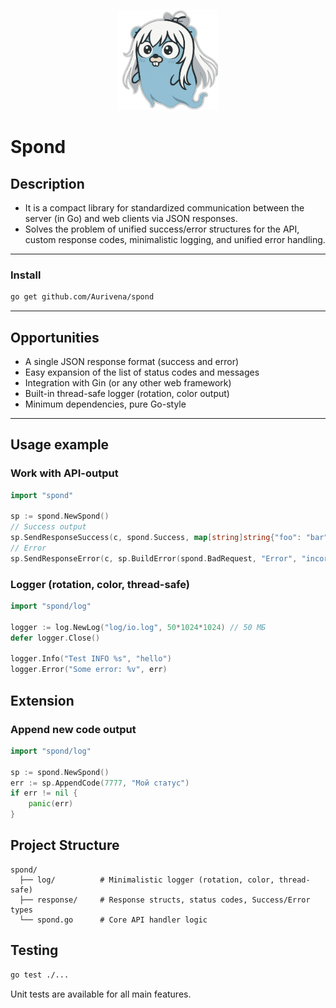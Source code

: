 <p align="center">
  <img src="assets/logo.png" alt="Spond Logo" width="160" height="160"/>
</p>

# Spond

## Description

- It is a compact library for standardized communication between the server (in Go) and web clients via JSON responses.
- Solves the problem of unified success/error structures for the API, custom response codes, minimalistic logging, and unified error handling.

---

### Install

```bash
go get github.com/Aurivena/spond
```

---

## Opportunities

- A single JSON response format (success and error)
- Easy expansion of the list of status codes and messages
- Integration with Gin (or any other web framework)
- Built-in thread-safe logger (rotation, color output)
- Minimum dependencies, pure Go-style

---

## Usage example
### Work with API-output

```go
import "spond"

sp := spond.NewSpond()
// Success output
sp.SendResponseSuccess(c, spond.Success, map[string]string{"foo": "bar"})
// Error
sp.SendResponseError(c, sp.BuildError(spond.BadRequest, "Error", "incorect data"))
````

### Logger (rotation, color, thread-safe)

```go
import "spond/log"

logger := log.NewLog("log/io.log", 50*1024*1024) // 50 МБ
defer logger.Close()

logger.Info("Test INFO %s", "hello")
logger.Error("Some error: %v", err)
```

## Extension
### Append new code output

```go
import "spond/log"

sp := spond.NewSpond()
err := sp.AppendCode(7777, "Мой статус")
if err != nil {
    panic(err)
}
```
## Project Structure

```
spond/
  ├── log/          # Minimalistic logger (rotation, color, thread-safe)
  ├── response/     # Response structs, status codes, Success/Error types
  └── spond.go      # Core API handler logic
```
## Testing

```bash
go test ./...
```
Unit tests are available for all main features.
